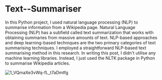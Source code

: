 # Text--Summariser
In this Python project, I used natural language processing (NLP) to summarise information from a Wikipedia page.
Natural Language Processing (NLP) has a subfield called text summarization that works with obtaining summaries from massive amounts of text. NLP-based approaches and deep learning-based techniques are the two primary categories of text summarising techniques. I employed a straightforward NLP-based text summarising method in this research. In writing this post, I didn't utilise any machine learning libraries. Instead, I just used the NLTK package in Python to summarise Wikipedia articles.

![1_VQmaXe3vWq-fL_t7aDmtfg](https://user-images.githubusercontent.com/85559883/176675891-be8b9195-0f1a-4078-ba96-0765b696c9bb.png)
